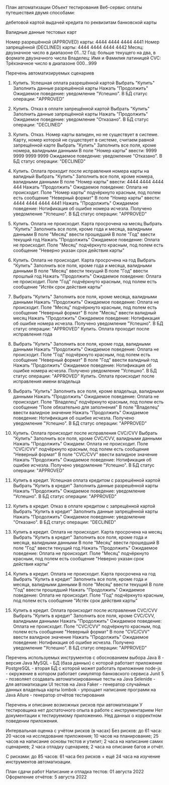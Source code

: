 План автоматизации
Объект тестирования
Веб-сервис оплаты путешествия двумя способами:

дебетовой картой
выдачей кредита по реквизитам банковской карты

Валидные данные тестовых карт

Номер разрешённой (APPROVED) карты: 4444 4444 4444 4441
Номер запрещённой (DECLINED) карты: 4444 4444 4444 4442
Месяц: двузначное число в диапазоне 01...12
Год: больше текущего на два, в формате двузначного числа
Владелец: Имя и Фамилия латиницей
CVC: Трёхзначное число в диапазоне 000...999


Перечень автоматизируемых сценариев

1. Купить. Успешная оплата разрешённой картой
Выбрать "Купить"
Заполнить данные разрешённой карты
Нажать "Продолжить"
Ожидаемое поведение: уведомление "Успешно". В БД статус операции: "APPROVED"

2. Купить. Отказ в оплате запрещённой картой
Выбрать "Купить"
Заполнить данные запрещённой карты
Нажать "Продолжить"
Ожидаемое поведение: уведомление "Отказано". В БД статус операции: "DECLINED"

3. Купить. Отказ. Номер карты валиден, но не существует в системе. Карту, номер которой не существует в системе, считаем равной запрещённой карте
Выбрать "Купить"
Заполнить все поля, кроме номера, валидными данными
В поле "Номер карты" ввести: 9999 9999 9999 9999
Ожидаемое поведение: уведомление "Отказано". В БД статус операции: "DECLINED"

4. Купить. Оплата проходит после исправления номера карты на валидный
Выбрать "Купить"
Заполнить все поля, кроме номера, валидными данными
В поле "Номер карты" ввести: 4444 4444 4444 444
Нажать "Продолжить"
Ожидаемое поведение: Оплата не происходит. Поле "Номер карты" подчёркнуто красным, под полем есть сообщение "Неверный формат"
В поле "Номер карты" ввести: 4444 4444 4444 4441
Нажать "Продолжить"
Ожидаемое поведение: Нотификация об ошибке номера исчезла. Получено уведомление "Успешно". В БД статус операции: "APPROVED"

5. Купить. Оплата не происходит. Карта просрочена на месяц
Выбрать "Купить"
Заполнить все поля, кроме года и месяца, валидными данными
В поле "Месяц" ввести прошедший
В поле "Год" ввести текущий год
Нажать "Продолжить"
Ожидаемое поведение: Оплата не происходит. Поле "Месяц" подчёркнуто красным, под полем есть сообщение "Неверно указан срок действия карты"

6. Купить. Оплата не происходит. Карта просрочена на год
Выбрать "Купить"
Заполнить все поля, кроме года и месяца, валидными данными
В поле "Месяц" ввести текущий
В поле "Год" ввести прошлый год
Нажать "Продолжить"
Ожидаемое поведение: Оплата не происходит. Поле "Год" подчёркнуто красным, под полем есть сообщение "Истёк срок действия карты"

7. Выбрать "Купить"
Заполнить все поля, кроме месяца, валидными данными
Нажать "Продолжить"
Ожидаемое поведение: Оплата не происходит. Поле "Месяц" подчёркнуто красным, под полем есть сообщение "Неверный формат"
В поле "Месяц" ввести валидный месяц
Нажать "Продолжить"
Ожидаемое поведение: Нотификация об ошибке номера исчезла. Получено уведомление "Успешно". В БД статус операции: "APPROVED"
Купить. Оплата проходит после исправления года

8. Выбрать "Купить"
Заполнить все поля, кроме года, валидными данными
Нажать "Продолжить"
Ожидаемое поведение: Оплата не происходит. Поле "Год" подчёркнуто красным, под полем есть сообщение "Неверный формат"
В поле "Год" ввести валидный год
Нажать "Продолжить"
Ожидаемое поведение: Нотификация об ошибке номера исчезла. Получено уведомление "Успешно". В БД статус операции: "APPROVED"
Купить. Оплата происходит после исправления имени владельца

9. Выбрать "Купить"
Заполнить все поля, кроме владельца, валидными данными
Нажать "Продолжить"
Ожидаемое поведение: Оплата не происходит. Поле "Владелец" подчёркнуто красным, под полем есть сообщение "Поле обязательно для заполнения"
В поле "Владелец" ввести валидное значение
Нажать "Продолжить"
Ожидаемое поведение: Нотификация об ошибке исчезла. Получено уведомление "Успешно". В БД статус операции: "APPROVED"

10. Купить. Оплата происходит после исправления CVC/CVV
Выбрать "Купить"
Заполнить все поля, кроме CVC/CVV, валидными данными
Нажать "Продолжить"
Ожидаем: Оплата не происходит. Поле "CVC/CVV" подчёркнуто красным, под полем есть сообщение "Неверный формат"
В поле "CVC/CVV" ввести валидное значение
Нажать "Продолжить"
Ожидаемое поведение: Нотификация об ошибке исчезла. Получено уведомление "Успешно". В БД статус операции: "APPROVED"

11. Купить в кредит. Успешная оплата кредитом с разрешённой картой
Выбрать "Купить в кредит"
Заполнить данные разрешённой карты
Нажать "Продолжить"
Ожидаемое поведение: уведомление "Успешно". В БД статус операции: "APPROVED"

12. Купить в кредит. Отказ в оплате кредитом с запрещённой картой
Выбрать "Купить в кредит"
Заполнить данные запрещённой карты
Нажать "Продолжить"
Ожидаемое поведение: уведомление "Отказано". В БД статус операции: "DECLINED"

13. Купить в кредит. Оплата не происходит. Карта просрочена на месяц
Выбрать "Купить в кредит"
Заполнить все поля, кроме года и месяца, валидными данными
В поле "Месяц" ввести прошедший
В поле "Год" ввести текущий год
Нажать "Продолжить"
Ожидаемое поведение: Оплата не происходит. Поле "Месяц" подчёркнуто красным, под полем есть сообщение "Неверно указан срок действия карты"

14. Купить в кредит. Оплата не происходит. Карта просрочена на год
Выбрать "Купить в кредит"
Заполнить все поля, кроме года и месяца, валидными данными
В поле "Месяц" ввести текущий
В поле "Год" ввести прошедший
Нажать "Продолжить"
Ожидаемое поведение: Оплата не происходит. Поле "Год" подчёркнуто красным, под полем есть сообщение "Истёк срок действия карты"

15. Купить в кредит. Оплата происходит после исправления CVC/CVV
Выбрать "Купить в кредит"
Заполнить все поля, кроме CVC/CVV, валидными данными
Нажать "Продолжить"
Ожидаемое поведение: Оплата не происходит. Поле "CVC/CVV" подчёркнуто красным, под полем есть сообщение "Неверный формат"
В поле "CVC/CVV" ввести валидное значение
Нажать "Продолжить"
Ожидаемое поведение: Нотификация об ошибке исчезла. Получено уведомление "Успешно". В БД статус операции: "APPROVED"


Перечень используемых инструментов с обоснованием выбора
Java 8 - версия Java
MySQL - БД (база данных) с которой работает приложение
PostgreSQL - вторая БД с которой может работать приложение
node-js - окружение в котором работает симулятор банковского сервиса
Junit 5 - позволяет создавать автоматизированные тесты на Java
Selenide - для автоматизации UI тестов на Java 
Faker - генератор случайных данных владельца карты
lombok - упрощает написание программ на Java
Allure - генератор отчётов тестирования


Перечень и описание возможных рисков при автоматизации
У тестировщика нет достаточного опыта в работе с инструментарием
Нет документации к тестируемому приложению. Нед данных о корректном поведении приложения.

Интервальная оценка с учётом рисков (в часах)
Без рисков: до 61 часа:
20 часов на исследование приложения;
10 часов на планирование;
25 часов на написание основы тестов и утилит;
2 часа на написание самих сценариев;
2 часа отладку сценариев;
2 часа на описание багов и отчёт.

С рисками: до 85 часов:
61 часа без рисков + ещё 24 часа на изучение инструментов автоматизации.


План сдачи работ
Написание и отладка тестов: 01 августа 2022
Оформление отчётов: 5 августа 2022